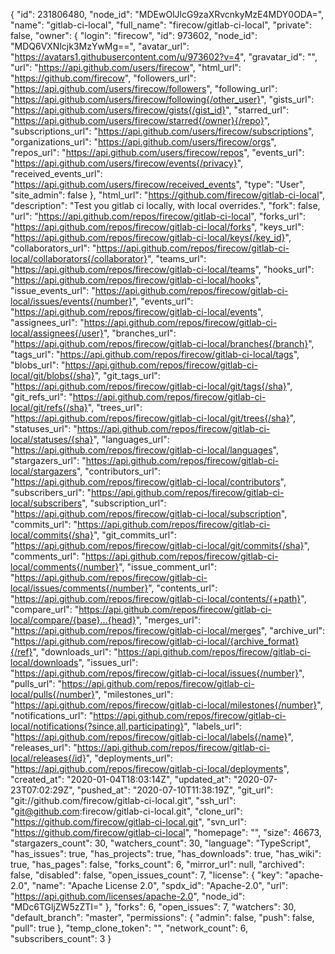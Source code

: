 {
  "id": 231806480,
  "node_id": "MDEwOlJlcG9zaXRvcnkyMzE4MDY0ODA=",
  "name": "gitlab-ci-local",
  "full_name": "firecow/gitlab-ci-local",
  "private": false,
  "owner": {
    "login": "firecow",
    "id": 973602,
    "node_id": "MDQ6VXNlcjk3MzYwMg==",
    "avatar_url": "https://avatars1.githubusercontent.com/u/973602?v=4",
    "gravatar_id": "",
    "url": "https://api.github.com/users/firecow",
    "html_url": "https://github.com/firecow",
    "followers_url": "https://api.github.com/users/firecow/followers",
    "following_url": "https://api.github.com/users/firecow/following{/other_user}",
    "gists_url": "https://api.github.com/users/firecow/gists{/gist_id}",
    "starred_url": "https://api.github.com/users/firecow/starred{/owner}{/repo}",
    "subscriptions_url": "https://api.github.com/users/firecow/subscriptions",
    "organizations_url": "https://api.github.com/users/firecow/orgs",
    "repos_url": "https://api.github.com/users/firecow/repos",
    "events_url": "https://api.github.com/users/firecow/events{/privacy}",
    "received_events_url": "https://api.github.com/users/firecow/received_events",
    "type": "User",
    "site_admin": false
  },
  "html_url": "https://github.com/firecow/gitlab-ci-local",
  "description": "Test you gitlab ci locally, with local overrides.",
  "fork": false,
  "url": "https://api.github.com/repos/firecow/gitlab-ci-local",
  "forks_url": "https://api.github.com/repos/firecow/gitlab-ci-local/forks",
  "keys_url": "https://api.github.com/repos/firecow/gitlab-ci-local/keys{/key_id}",
  "collaborators_url": "https://api.github.com/repos/firecow/gitlab-ci-local/collaborators{/collaborator}",
  "teams_url": "https://api.github.com/repos/firecow/gitlab-ci-local/teams",
  "hooks_url": "https://api.github.com/repos/firecow/gitlab-ci-local/hooks",
  "issue_events_url": "https://api.github.com/repos/firecow/gitlab-ci-local/issues/events{/number}",
  "events_url": "https://api.github.com/repos/firecow/gitlab-ci-local/events",
  "assignees_url": "https://api.github.com/repos/firecow/gitlab-ci-local/assignees{/user}",
  "branches_url": "https://api.github.com/repos/firecow/gitlab-ci-local/branches{/branch}",
  "tags_url": "https://api.github.com/repos/firecow/gitlab-ci-local/tags",
  "blobs_url": "https://api.github.com/repos/firecow/gitlab-ci-local/git/blobs{/sha}",
  "git_tags_url": "https://api.github.com/repos/firecow/gitlab-ci-local/git/tags{/sha}",
  "git_refs_url": "https://api.github.com/repos/firecow/gitlab-ci-local/git/refs{/sha}",
  "trees_url": "https://api.github.com/repos/firecow/gitlab-ci-local/git/trees{/sha}",
  "statuses_url": "https://api.github.com/repos/firecow/gitlab-ci-local/statuses/{sha}",
  "languages_url": "https://api.github.com/repos/firecow/gitlab-ci-local/languages",
  "stargazers_url": "https://api.github.com/repos/firecow/gitlab-ci-local/stargazers",
  "contributors_url": "https://api.github.com/repos/firecow/gitlab-ci-local/contributors",
  "subscribers_url": "https://api.github.com/repos/firecow/gitlab-ci-local/subscribers",
  "subscription_url": "https://api.github.com/repos/firecow/gitlab-ci-local/subscription",
  "commits_url": "https://api.github.com/repos/firecow/gitlab-ci-local/commits{/sha}",
  "git_commits_url": "https://api.github.com/repos/firecow/gitlab-ci-local/git/commits{/sha}",
  "comments_url": "https://api.github.com/repos/firecow/gitlab-ci-local/comments{/number}",
  "issue_comment_url": "https://api.github.com/repos/firecow/gitlab-ci-local/issues/comments{/number}",
  "contents_url": "https://api.github.com/repos/firecow/gitlab-ci-local/contents/{+path}",
  "compare_url": "https://api.github.com/repos/firecow/gitlab-ci-local/compare/{base}...{head}",
  "merges_url": "https://api.github.com/repos/firecow/gitlab-ci-local/merges",
  "archive_url": "https://api.github.com/repos/firecow/gitlab-ci-local/{archive_format}{/ref}",
  "downloads_url": "https://api.github.com/repos/firecow/gitlab-ci-local/downloads",
  "issues_url": "https://api.github.com/repos/firecow/gitlab-ci-local/issues{/number}",
  "pulls_url": "https://api.github.com/repos/firecow/gitlab-ci-local/pulls{/number}",
  "milestones_url": "https://api.github.com/repos/firecow/gitlab-ci-local/milestones{/number}",
  "notifications_url": "https://api.github.com/repos/firecow/gitlab-ci-local/notifications{?since,all,participating}",
  "labels_url": "https://api.github.com/repos/firecow/gitlab-ci-local/labels{/name}",
  "releases_url": "https://api.github.com/repos/firecow/gitlab-ci-local/releases{/id}",
  "deployments_url": "https://api.github.com/repos/firecow/gitlab-ci-local/deployments",
  "created_at": "2020-01-04T18:03:14Z",
  "updated_at": "2020-07-23T07:02:29Z",
  "pushed_at": "2020-07-10T11:38:19Z",
  "git_url": "git://github.com/firecow/gitlab-ci-local.git",
  "ssh_url": "git@github.com:firecow/gitlab-ci-local.git",
  "clone_url": "https://github.com/firecow/gitlab-ci-local.git",
  "svn_url": "https://github.com/firecow/gitlab-ci-local",
  "homepage": "",
  "size": 46673,
  "stargazers_count": 30,
  "watchers_count": 30,
  "language": "TypeScript",
  "has_issues": true,
  "has_projects": true,
  "has_downloads": true,
  "has_wiki": true,
  "has_pages": false,
  "forks_count": 6,
  "mirror_url": null,
  "archived": false,
  "disabled": false,
  "open_issues_count": 7,
  "license": {
    "key": "apache-2.0",
    "name": "Apache License 2.0",
    "spdx_id": "Apache-2.0",
    "url": "https://api.github.com/licenses/apache-2.0",
    "node_id": "MDc6TGljZW5zZTI="
  },
  "forks": 6,
  "open_issues": 7,
  "watchers": 30,
  "default_branch": "master",
  "permissions": {
    "admin": false,
    "push": false,
    "pull": true
  },
  "temp_clone_token": "",
  "network_count": 6,
  "subscribers_count": 3
}
